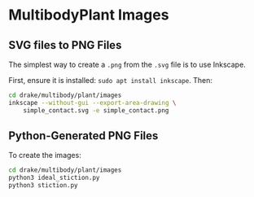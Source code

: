 # MultibodyPlant Images

## SVG files to PNG Files

The simplest way to create a `.png` from the `.svg` file is to use Inkscape.

First, ensure it is installed: `sudo apt install inkscape`. Then:

```sh
cd drake/multibody/plant/images
inkscape --without-gui --export-area-drawing \
    simple_contact.svg -e simple_contact.png
```

## Python-Generated PNG Files

To create the images:

```sh
cd drake/multibody/plant/images
python3 ideal_stiction.py
python3 stiction.py
```
